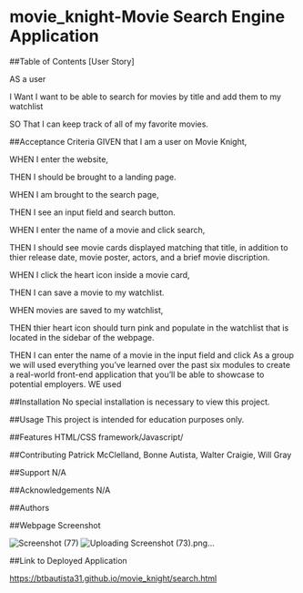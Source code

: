 # movie_knight-Movie Search Engine Application

##Table of Contents
[User Story]

AS a user ​

I Want I want to be able to search for movies by title and add them to my watchlist​

SO That  I can keep track of all of my favorite movies.​

##Acceptance Criteria
GIVEN that I am a user on Movie Knight,​

WHEN I enter the website,​

THEN I should be brought to a landing page.​

WHEN I am brought to the search page,​

THEN I see an input field and search button.​

WHEN I enter the name of a movie and click search,

THEN I should see movie cards displayed matching that title, in addition to thier release date, movie poster, actors, and a brief movie discription.

WHEN I click the heart icon inside a movie card,

THEN I can save a movie to my watchlist.

WHEN movies are saved to my watchlist, 

THEN thier heart icon should turn pink and populate in the watchlist that is located in the sidebar of the webpage.

THEN I can enter the name of a movie in the input field and click​
As a group we will used everything you’ve learned over the past six modules to create a real-world front-end application that you’ll be able to showcase to potential employers. WE used

##Installation
No special installation is necessary to view this project.

##Usage
This project is intended for education purposes only.

##Features
HTML/CSS framework/Javascript/

##Contributing
Patrick McClelland, Bonne Autista, Walter Craigie, Will Gray

##Support
N/A

##Acknowledgements
N/A

##Authors

##Webpage Screenshot


![Screenshot (77)](https://github.com/btbautista31/movie_knight/assets/135686193/a2f2fb3b-d9d9-42bb-8d93-60356a4844f6)
![Uploading Screenshot (73).png…]()



##Link to Deployed Application

https://btbautista31.github.io/movie_knight/search.html





